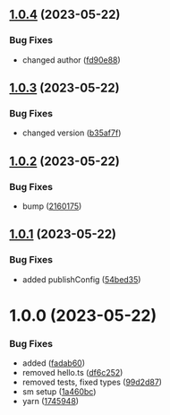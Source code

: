 ## [1.0.4](https://github.com/sumbatx15/visual-builder-parser/compare/v1.0.3...v1.0.4) (2023-05-22)


### Bug Fixes

* changed author ([fd90e88](https://github.com/sumbatx15/visual-builder-parser/commit/fd90e88329d357c960a89eede031a44e220dfae7))

## [1.0.3](https://github.com/sumbatx15/visual-builder-parser/compare/v1.0.2...v1.0.3) (2023-05-22)


### Bug Fixes

* changed version ([b35af7f](https://github.com/sumbatx15/visual-builder-parser/commit/b35af7f973a278f056c2f921765748d3d2f94570))

## [1.0.2](https://github.com/sumbatx15/visual-builder-parser/compare/v1.0.1...v1.0.2) (2023-05-22)


### Bug Fixes

* bump ([2160175](https://github.com/sumbatx15/visual-builder-parser/commit/21601757dd0b84fe043857537f1a4447d0bd1c9f))

## [1.0.1](https://github.com/sumbatx15/visual-builder-parser/compare/v1.0.0...v1.0.1) (2023-05-22)


### Bug Fixes

* added publishConfig ([54bed35](https://github.com/sumbatx15/visual-builder-parser/commit/54bed355605a07741b1ddf5b2d00f8364908b27a))

# 1.0.0 (2023-05-22)


### Bug Fixes

* added ([fadab60](https://github.com/sumbatx15/visual-builder-parser/commit/fadab609b318b84dc1a39c512ff284cd049cc5d3))
* removed hello.ts ([df6c252](https://github.com/sumbatx15/visual-builder-parser/commit/df6c2524c2d2a0159d404ae7b1f665e03b600c31))
* removed tests, fixed types ([99d2d87](https://github.com/sumbatx15/visual-builder-parser/commit/99d2d875a80e30d6a7341a52246eaf0b7482e011))
* sm setup ([1a460bc](https://github.com/sumbatx15/visual-builder-parser/commit/1a460bc9f63e9305b72020ea2db7892fece7a85c))
* yarn ([1745948](https://github.com/sumbatx15/visual-builder-parser/commit/1745948d180d826dc41ac35787e726f7f35e56d2))

